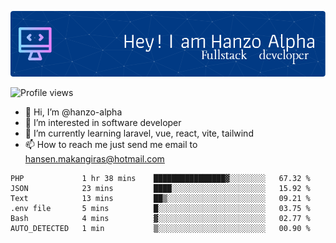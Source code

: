 ![Header](./github-header-image.png)

![Profile views](https://gpvc.arturio.dev/hanzo-alpha)

- 👋 Hi, I’m @hanzo-alpha
- 👀 I’m interested in software developer
- 🌱 I’m currently learning laravel, vue, react, vite, tailwind
- 📫 How to reach me just send me email to hansen.makangiras@hotmail.com 

<!---
hanzo-alpha/hanzo-alpha is a ✨ special ✨ repository because its `README.md` (this file) appears on your GitHub profile.
You can click the Preview link to take a look at your changes.
--->

<!--START_SECTION:waka-->

```text
PHP             1 hr 38 mins    ████████████████▓░░░░░░░░   67.32 %
JSON            23 mins         ████░░░░░░░░░░░░░░░░░░░░░   15.92 %
Text            13 mins         ██▒░░░░░░░░░░░░░░░░░░░░░░   09.21 %
.env file       5 mins          █░░░░░░░░░░░░░░░░░░░░░░░░   03.75 %
Bash            4 mins          ▓░░░░░░░░░░░░░░░░░░░░░░░░   02.77 %
AUTO_DETECTED   1 min           ▒░░░░░░░░░░░░░░░░░░░░░░░░   00.90 %
```

<!--END_SECTION:waka-->
